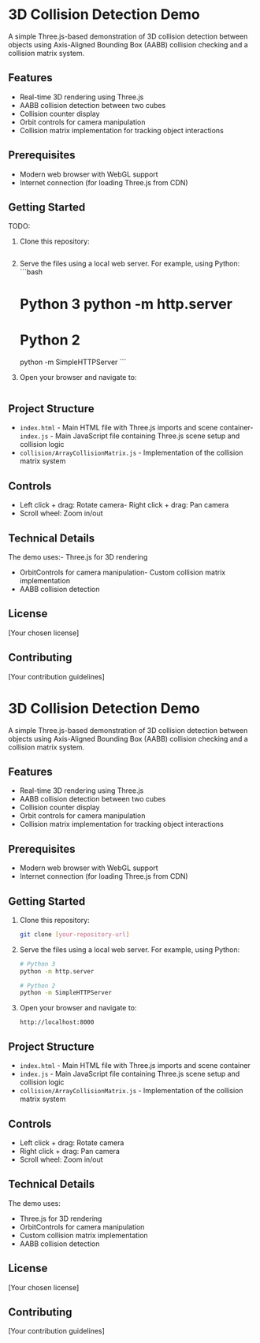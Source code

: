 # 3D Collision Detection Demo

A simple Three.js-based demonstration of 3D collision detection between objects using Axis-Aligned Bounding Box (AABB) collision checking and a collision matrix system.

## Features

- Real-time 3D rendering using Three.js
- AABB collision detection between two cubes
- Collision counter display
- Orbit controls for camera manipulation
- Collision matrix implementation for tracking object interactions

## Prerequisites

- Modern web browser with WebGL support
- Internet connection (for loading Three.js from CDN)

## Getting Started

TODO:

1. Clone this repository:

   ```bash git clone [your-repository-url]

   ```

2. Serve the files using a local web server. For example, using Python: ```bash
   # Python 3 python -m http.server
   # Python 2
   python -m SimpleHTTPServer ```
3. Open your browser and navigate to:

   ```http://localhost:8000

   ```

## Project Structure

- `index.html` - Main HTML file with Three.js imports and scene container- `index.js` - Main JavaScript file containing Three.js scene setup and collision logic
- `collision/ArrayCollisionMatrix.js` - Implementation of the collision matrix system

## Controls

- Left click + drag: Rotate camera- Right click + drag: Pan camera
- Scroll wheel: Zoom in/out

## Technical Details

The demo uses:- Three.js for 3D rendering

- OrbitControls for camera manipulation- Custom collision matrix implementation
- AABB collision detection

## License

[Your chosen license]

## Contributing

[Your contribution guidelines]

# 3D Collision Detection Demo

A simple Three.js-based demonstration of 3D collision detection between objects using Axis-Aligned Bounding Box (AABB) collision checking and a collision matrix system.

## Features

- Real-time 3D rendering using Three.js
- AABB collision detection between two cubes
- Collision counter display
- Orbit controls for camera manipulation
- Collision matrix implementation for tracking object interactions

## Prerequisites

- Modern web browser with WebGL support
- Internet connection (for loading Three.js from CDN)

## Getting Started

1. Clone this repository:

   ```bash
   git clone [your-repository-url]
   ```

2. Serve the files using a local web server. For example, using Python:

   ```bash
   # Python 3
   python -m http.server

   # Python 2
   python -m SimpleHTTPServer
   ```

3. Open your browser and navigate to:
   ```
   http://localhost:8000
   ```

## Project Structure

- `index.html` - Main HTML file with Three.js imports and scene container
- `index.js` - Main JavaScript file containing Three.js scene setup and collision logic
- `collision/ArrayCollisionMatrix.js` - Implementation of the collision matrix system

## Controls

- Left click + drag: Rotate camera
- Right click + drag: Pan camera
- Scroll wheel: Zoom in/out

## Technical Details

The demo uses:

- Three.js for 3D rendering
- OrbitControls for camera manipulation
- Custom collision matrix implementation
- AABB collision detection

## License

[Your chosen license]

## Contributing

[Your contribution guidelines]
